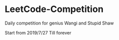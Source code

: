 # LeetCode-Competition
Daily competition for genius Wangi and Stupid Shaw

Start from 2019/7/27
Till forever

